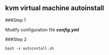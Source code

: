 ## kvm virtual machine autoinstall

###Step 1

Modify configuration file ***config.yml***

###Step 2

`bash -x autoinstall.sh`




